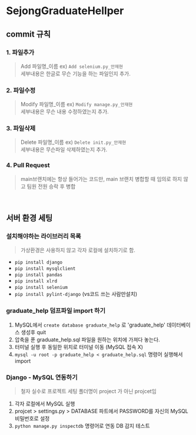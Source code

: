 # SejongGraduateHellper

## commit 규칙

### 1. 파일추가
> Add 파일명_이름 ex) `Add selenium.py_안재현`  
> 세부내용은 한글로 무슨 기능을 하는 파일인지 추가.

### 2. 파일수정

> Modify 파일명_이름 ex) `Modify manage.py_안재현`    
> 세부내용은 무슨 내용 수정하였는지 추가.

### 3. 파일삭제
> Delete 파일명_이름 ex) `Delete init.py_안재현`   
> 세부내용은 무슨파일 삭제하였는지 추가.

### 4. Pull Request
> main브랜치에는 항상 들어가는 코드만, main 브랜치 병합할 때 임의로 하지 않고 팀원 전원 승락 후 병합

<br>

## 서버 환경 세팅

### 설치해야하는 라이브러리 목록
> 가상환경은 사용하지 않고 각자 로컬에 설치하기로 함.
- `pip install django`
- `pip install mysqlclient`
- `pip install pandas`
- `pip install xlrd`
- `pip install selenium`
- `pip install pylint-django` (vs코드 쓰는 사람만설치)

### graduate_help 덤프파일 import 하기
1. MySQL에서 `create database graduate_help` 로 'graduate_help' 데이터베이스 생성후 quit
2. 압축을 푼 graduate_help.sql 파일을 원하는 위치에 가져다 놓는다.
3. 터미널 실행 후 동일한 위치로 터미널 이동 (MySQL 접속 X)
3. `mysql -u root -p graduate_help < graduate_help.sql` 명령어 실행해서 import

### Django - MySQL 연동하기
> 철자 실수로 프로젝트 세팅 폴더명이 project 가 아닌 projcet임
1. 각자 로컬에서 MySQL 실행
2. projcet > settings.py > DATABASE 파트에서 PASSWORD를 자신의 MySQL 비밀번호로 설정
3. `python manage.py inspectdb` 명령어로 연동 DB 감지 테스트
